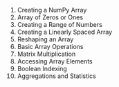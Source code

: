 1. Creating a NumPy Array
2. Array of Zeros or Ones
3. Creating a Range of Numbers
4. Creating a Linearly Spaced Array
5. Reshaping an Array
6. Basic Array Operations
7. Matrix Multiplication
8. Accessing Array Elements
9. Boolean Indexing
10. Aggregations and Statistics
